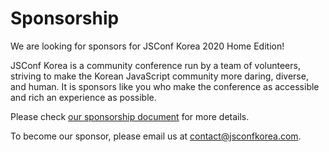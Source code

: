 # Sponsorship

We are looking for sponsors for JSConf Korea 2020 Home Edition!

JSConf Korea is a community conference run by a team of volunteers, striving to make the Korean JavaScript community more daring, diverse, and human. It is sponsors like you who make the conference as accessible and rich an experience as possible.

Please check [our sponsorship document](https://drive.google.com/file/d/1fggisZSF6g4bBZ4Zq710_9Qwh8xTpUwO/view?usp=sharing) for more details.

To become our sponsor, please email us at [contact@jsconfkorea.com](mailto:contact@jsconfkorea.com).
